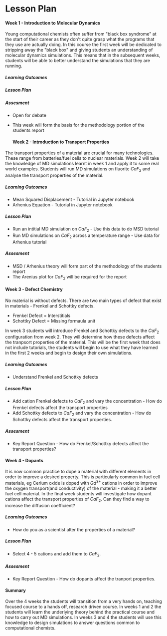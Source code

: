 # Lesson Plan

#### Week 1 - Introduction to Molecular Dynamics

Young computational chemists often suffer from "black box syndrome" at the start of their career as they don't quite grasp what the programs that they use are actually doing. In this course the first week will be dedicated to stripping away the "black box" and giving students an understanding of molecular dynamics simulations. This means that in the subsequent weeks, students will be able to better understand the simulations that they are running.   

##### Learning Outcomes 


##### Lesson Plan


##### Assesment 

- Open for debate
- This week will form the basis for the methodology portion of the students report
  
  #### Week 2 - Introduction to Transport Properties

The transport properties of a material are crucial for many technologies. These range from batteries/fuel cells to nuclear materials. Week 2 will take the knowledge of MD simulations learnt in week 1 and apply it to some real world examples. Students will run MD simulations on fluorite $CaF_2$ and analyse the transport properties of the material. 

##### Learning Outcomes 

- Mean Squared Displacement - Tutorial in Jupyter notebook
- Arhenius Equation - Tutorial in Jupyter notebook

##### Lesson Plan

- Run an intitial MD simulation on $CaF_2$ - Use this data to do MSD tutorial
- Run MD simulations on $CaF_2$ across a temperature range - Use data for Arhenius tutorial

##### Assesment 

- MSD / Arhenius theory will form part of the methodology of the students report
- The Arenius plot for $CaF_2$ will be required for the report   
  
#### Week 3 - Defect Chemistry

No material is without defects. There are two main types of defect that exist in materials - Frenkel and Schottky defects. 
- Frenkel Defect = Interstitials 
- Schottky Defect = Missing formaula unit  

In week 3 students will introduce Frenkel and Schottky defects to the $CaF_2$ configuration from week 2. They will determine how these defects affect the tranpsort properties of the material. 
This will be the first week that does not include tutorials, the students will begin to use what they have learned in the first 2 weeks and begin to design their own simulations. 

##### Learning Outcomes

- Understand Frenkel and Schottky defects 

##### Lesson Plan

- Add cation Frenkel defects to  $CaF_2$ and vary the concentration - How do Frenkel defects affect the transport properties
- Add Schottky defects to $CaF_2$ and vary the concentration - How do Schottky defects affect the transport properties. 

##### Assesment 

- Key Report Question - How do Frenkel/Schottky defects affect the transport properties? 
  
#### Week 4 - Dopants 

It is now common practice to dope a material with different elements in order to improve a desired property. This is particularly common in fuel cell materials, eg Cerium oxide is doped with $Gd^{3+}$ cations in order to improve the oxygen transport(and conductivity) of the material - making it a better fuel cell material. In the final week students will investigate how dopant cations affect the transport properties of $CaF_2$. Can they find a way to increase the diffusion coefficient?

##### Learning Outcomes

- How do you as a scientist alter the properties of a material?

##### Lesson Plan

- Select 4 - 5 cations and add them to $CaF_2$. 

##### Assesment 

- Key Report Question - How do dopants affect the tranport properties.   
   
#### Summary 

Over the 4 weeks the students will transition from a very hands on, teaching focused course to a hands off, research driven course. In weeks 1 and 2 the students will learn the underlying theory behind the practical course and how to carry out MD simulations. In weeks 3 and 4 the students will use this knowledge to design simulations to answer questions common to computational chemists. 
